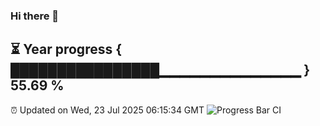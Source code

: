### Hi there 👋
⏳ Year progress { ████████████████▁▁▁▁▁▁▁▁▁▁▁▁▁▁ } 55.69 %
---
⏰ Updated on Wed, 23 Jul 2025 06:15:34 GMT
![Progress Bar CI](https://github.com/Moyi321/Moyi321/workflows/Progress%20Bar%20CI/badge.svg)
